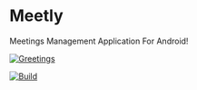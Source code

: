 # Meetly
Meetings Management Application For Android!

[![Greetings](https://github.com/vigneshshettyin/Meetly/actions/workflows/greetings.yml/badge.svg?branch=main)](https://github.com/vigneshshettyin/Meetly/actions/workflows/greetings.yml)

[![Build](https://github.com/vigneshshettyin/Meetly/actions/workflows/Build.yml/badge.svg?branch=main)](https://github.com/vigneshshettyin/Meetly/actions/workflows/Build.yml)
